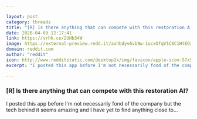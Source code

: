 ```yaml
---

layout: post
category: threads
title: "[R] Is there anything that can compete with this restoration AI?"
date: 2020-04-03 12:17:41
link: https://vrhk.co/2UHb34W
image: https://external-preview.redd.it/aohbdyv6vb9w-1ocxOfqV1C6C1HtEOx6mzydeRA8U94.jpg?width=1080&height=565.445026178&auto=webp&crop=1080:565.445026178,smart&s=cdc778119c8801d3a706118b983130e93568eaa1
domain: reddit.com
author: "reddit"
icon: http://www.redditstatic.com/desktop2x/img/favicon/apple-icon-57x57.png
excerpt: "I posted this app before I'm not necessarily fond of the company but the tech behind it seems amazing and I have yet to find anything close to..."

---
```


### [R] Is there anything that can compete with this restoration AI?

I posted this app before I'm not necessarily fond of the company but the tech behind it seems amazing and I have yet to find anything close to...